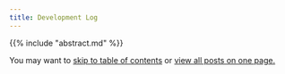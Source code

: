```yaml
---
title: Development Log
---
```


{{% include "abstract.md" %}}

You may want to [skip to table of contents](#toc) or [view all posts on one page.](/blog/all)
